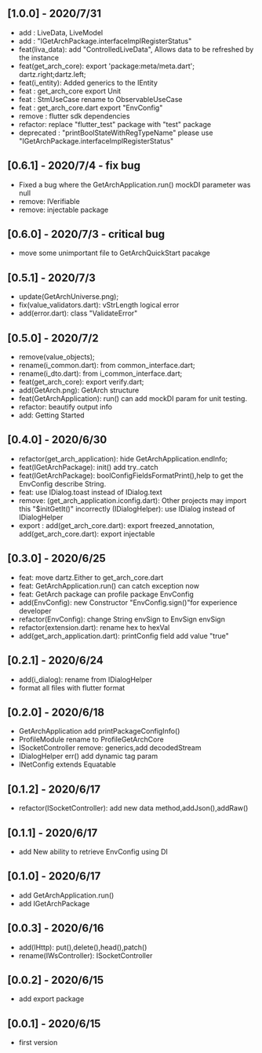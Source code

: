 ## [1.0.0] - 2020/7/31
* add : LiveData, LiveModel
* add : "IGetArchPackage.interfaceImplRegisterStatus"
* feat(liva_data): add "ControlledLiveData", Allows data to be refreshed by the instance
* feat(get_arch_core): export 'package:meta/meta.dart'; dartz.right;dartz.left;
* feat(i_entity): Added generics to the IEntity
* feat : get_arch_core export Unit
* feat : StmUseCase rename to ObservableUseCase
* feat : get_arch_core.dart export "EnvConfig"
* remove : flutter sdk dependencies
* refactor: replace "flutter_test" package with "test" package
* deprecated : "printBoolStateWithRegTypeName" please use "IGetArchPackage.interfaceImplRegisterStatus"

## [0.6.1] - 2020/7/4  - fix bug
* Fixed a bug where the GetArchApplication.run() mockDI parameter was null
* remove: IVerifiable
* remove: injectable package

## [0.6.0] - 2020/7/3  - critical bug
* move some unimportant file to GetArchQuickStart pacakge

## [0.5.1] - 2020/7/3
* update(GetArchUniverse.png);
* fix(value_validators.dart): vStrLength logical error
* add(error.dart): class "ValidateError"

## [0.5.0] - 2020/7/2
* remove(value_objects);
* rename(i_common.dart): from common_interface.dart;
* rename(i_dto.dart): from i_common_interface.dart;
* feat(get_arch_core): export verify.dart;
* add(GetArch.png): GetArch structure
* feat(GetArchApplication): run() can add mockDI param for unit testing.
* refactor: beautify output info
* add: Getting Started

## [0.4.0] - 2020/6/30
* refactor(get_arch_application): hide GetArchApplication.endInfo;
* feat(IGetArchPackage): init() add try..catch
* feat(IGetArchPackage): boolConfigFieldsFormatPrint(),help to get the EnvConfig describe String.
* feat: use IDialog.toast instead of IDialog.text
* remove:
(get_arch_application.iconfig.dart): Other projects may import this "$initGetIt()" incorrectly
(IDialogHelper): use IDialog instead of IDialogHelper
* export :
add(get_arch_core.dart): export freezed_annotation,
add(get_arch_core.dart): export injectable

## [0.3.0] - 2020/6/25
* feat: move dartz.Either to get_arch_core.dart
* feat: GetArchApplication.run() can catch exception now
* feat: GetArch package can profile package EnvConfig
* add(EnvConfig): new Constructor "EnvConfig.sign()"for experience developer
* refactor(EnvConfig): change String envSign to EnvSign envSign
* refactor(extension.dart): rename hex to hexVal
* add(get_arch_application.dart): printConfig field add value "true"

## [0.2.1] - 2020/6/24
* add(i_dialog): rename from IDialogHelper
* format all files with flutter format

## [0.2.0] - 2020/6/18
* GetArchApplication add printPackageConfigInfo()
* ProfileModule rename to ProfileGetArchCore
* ISocketController remove: generics,add decodedStream
* IDialogHelper  err() add dynamic tag param
* INetConfig extends Equatable


## [0.1.2] - 2020/6/17

* refactor(ISocketController): add new data method,addJson(),addRaw()

## [0.1.1] - 2020/6/17

* add New ability to retrieve EnvConfig using DI

## [0.1.0] - 2020/6/17

* add GetArchApplication.run()
* add IGetArchPackage

## [0.0.3] - 2020/6/16

* add(IHttp): put(),delete(),head(),patch()
* rename(IWsController): ISocketController

## [0.0.2] - 2020/6/15

* add export package

## [0.0.1] - 2020/6/15

* first version
